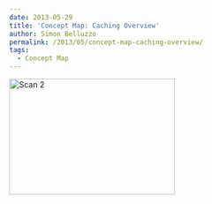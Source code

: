 ```yaml
---
date: 2013-05-29
title: 'Concept Map: Caching Overview'
author: Simon Belluzzo
permalink: /2013/05/concept-map-caching-overview/
tags:
  - Concept Map
---
```

[<img class="alignnone size-medium wp-image-2932" alt="Scan 2" src="http://teaching.software-carpentry.org/wp-content/uploads/2013/05/Scan-2-300x210.jpeg" width="300" height="210" />][1]

 [1]: http://teaching.software-carpentry.org/wp-content/uploads/2013/05/Scan-2.jpeg
